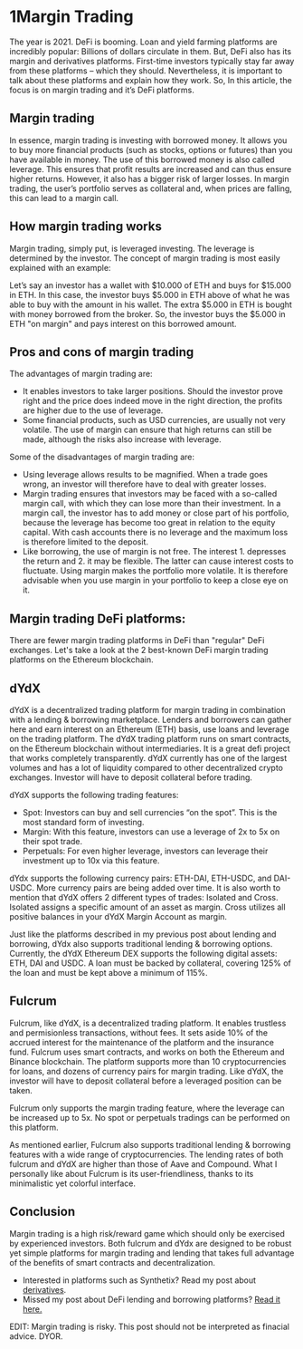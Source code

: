 # 1Margin Trading

The year is 2021. DeFi is booming. Loan and yield farming platforms are incredibly popular: Billions of dollars circulate in them. But, DeFi also has its margin and derivatives platforms. First-time investors typically stay far away from these platforms – which they should. Nevertheless, it is important to talk about these platforms and explain how they work. So, In this article, the focus is on margin trading and it’s DeFi platforms.

## Margin trading

In essence, margin trading is investing with borrowed money. It allows you to buy more financial products (such as stocks, options or futures) than you have available in money. The use of this borrowed money is also called leverage. This ensures that profit results are increased and can thus ensure higher returns. However, it also has a bigger risk of larger losses. In margin trading, the user’s portfolio serves as collateral and, when prices are falling, this can lead to a margin call.

## How margin trading works

Margin trading, simply put, is leveraged investing. The leverage is determined by the investor. The concept of margin trading is most easily explained with an example:

Let’s say an investor has a wallet with $10.000 of ETH and buys for $15.000 in ETH. In this case, the investor buys $5.000 in ETH above of what he was able to buy with the amount in his wallet. The extra $5.000 in ETH is bought with money borrowed from the broker. So, the investor buys the $5.000 in ETH "on margin" and pays interest on this borrowed amount.

## Pros and cons of margin trading

The advantages of margin trading are:

- It enables investors to take larger positions. Should the investor prove right and the price does indeed move in the right direction, the profits are higher due to the use of leverage.
- Some financial products, such as USD currencies, are usually not very volatile. The use of margin can ensure that high returns can still be made, although the risks also increase with leverage.

Some of the disadvantages of margin trading are:

- Using leverage allows results to be magnified. When a trade goes wrong, an investor will therefore have to deal with greater losses.
- Margin trading ensures that investors may be faced with a so-called margin call, with which they can lose more than their investment. In a margin call, the investor has to add money or close part of his portfolio, because the leverage has become too great in relation to the equity capital. With cash accounts there is no leverage and the maximum loss is therefore limited to the deposit.
- Like borrowing, the use of margin is not free. The interest 1. depresses the return and 2. it may be flexible. The latter can cause interest costs to fluctuate. Using margin makes the portfolio more volatile. It is therefore advisable when you use margin in your portfolio to keep a close eye on it.

## Margin trading DeFi platforms:

There are fewer margin trading platforms in DeFi than "regular" DeFi exchanges. Let's take a look at the 2 best-known DeFi margin trading platforms on the Ethereum blockchain.

## dYdX

dYdX is a decentralized trading platform for margin trading in combination with a lending & borrowing marketplace. Lenders and borrowers can gather here and earn interest on an Ethereum (ETH) basis, use loans and leverage on the trading platform. The dYdX trading platform runs on smart contracts, on the Ethereum blockchain without intermediaries. It is a great defi project that works completely transparently. dYdX currently has one of the largest volumes and has a lot of liquidity compared to other decentralized crypto exchanges. Investor will have to deposit collateral before trading.

dYdX supports the following trading features:

- Spot: Investors can buy and sell currencies “on the spot”. This is the most standard form of investing.
- Margin: With this feature, investors can use a leverage of 2x to 5x on their spot trade.
- Perpetuals: For even higher leverage, investors can leverage their investment up to 10x via this feature.

dYdx supports the following currency pairs: ETH-DAI, ETH-USDC, and DAI-USDC. More currency pairs are being added over time. It is also worth to mention that dYdX offers 2 different types of trades: Isolated and Cross. Isolated assigns a specific amount of an asset as margin. Cross utilizes all positive balances in your dYdX Margin Account as margin.

Just like the platforms described in my previous post about lending and borrowing, dYdx also supports traditional lending & borrowing options. Currently, the dYdX Ethereum DEX supports the following digital assets: ETH, DAI and USDC. A loan must be backed by collateral, covering 125% of the loan and must be kept above a minimum of 115%.

## Fulcrum

Fulcrum, like dYdX, is a decentralized trading platform. It enables trustless and permisionless transactions, without fees. It sets aside 10% of the accrued interest for the maintenance of the platform and the insurance fund. Fulcrum uses smart contracts, and works on both the Ethereum and Binance blockchain. The platform supports more than 10 cryptocurrencies for loans, and dozens of currency pairs for margin trading. Like dYdX, the investor will have to deposit collateral before a leveraged position can be taken.

Fulcrum only supports the margin trading feature, where the leverage can be increased up to 5x. No spot or perpetuals tradings can be performed on this platform.

As mentioned earlier, Fulcrum also supports traditional lending & borrowing features with a wide range of cryptocurrencies. The lending rates of both fulcrum and dYdX are higher than those of Aave and Compound. What I personally like about Fulcrum is its user-friendliness, thanks to its minimalistic yet colorful interface.

## Conclusion

Margin trading is a high risk/reward game which should only be exercised by experienced investors. Both fulcrum and dYdx are designed to be robust yet simple platforms for margin trading and lending that takes full advantage of the benefits of smart contracts and decentralization.

- Interested in platforms such as Synthetix? Read my post about [derivatives](https://www.reddit.com/r/CryptoCurrency/comments/mt8c67/defi_explained_derivatives/).
- Missed my post about DeFi lending and borrowing platforms? [Read it here.](https://www.reddit.com/r/CryptoCurrency/comments/mnzv1c/defi_explained_lending_borrowing/)

EDIT: Margin trading is risky. This post should not be interpreted as finacial advice. DYOR.
